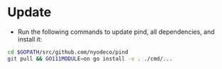 # Update

* Run the following commands to update pind, all dependencies, and install it:

```bash
cd $GOPATH/src/github.com/nyodeco/pind
git pull && GO111MODULE=on go install -v . ./cmd/...
```

